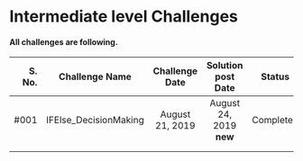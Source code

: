 # Intermediate level Challenges 

#### All challenges are following.

    
| S. No.    | Challenge Name         |   Challenge Date    | Solution post Date                 |   Status   |
| ---:      |        :---:           |        :---:        |        :---:                       |    :---:   |
|   #001    | IFElse_DecisionMaking  |   August 21, 2019   |  August 24, 2019  __new__          | Completed  |
|           |                        |                     |                                    |            |
|           |                        |                     |                                    |            |